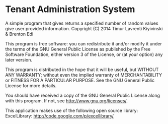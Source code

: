Tenant Administration System
============

A simple program that gives returns a specified number
of random values give user provided information.
Copyright (C)  2014  Timur Lavrenti Kiyivinski & Brenton Edi

This program is free software: you can redistribute it and/or modify
it under the terms of the GNU General Public License as published by
the Free Software Foundation, either version 3 of the License, or
(at your option) any later version.

This program is distributed in the hope that it will be useful,
but WITHOUT ANY WARRANTY; without even the implied warranty of
MERCHANTABILITY or FITNESS FOR A PARTICULAR PURPOSE.  See the
GNU General Public License for more details.

You should have received a copy of the GNU General Public License
along with this program.  If not, see <http://www.gnu.org/licenses/>.

This application makes use of the following open source library:
ExcelLibrary: http://code.google.com/p/excellibrary/